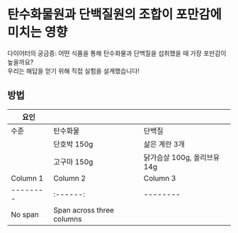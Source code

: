 # 탄수화물원과 단백질원의 조합이 포만감에 미치는 영향
다이어터의 궁금증: 어떤 식품을 통해 탄수화물과 단백질을 섭취했을 때 가장 포만감이 높을까요? <br>
우리는 해답을 얻기 위해 직접 실험을 설계했습니다! 
## 방법

 요인 |          |                      |   
----|----------|----------------------|
 수준 | 탄수화물     | 단백질                  |   
    | 단호박 150g | 삶은 계란 3개             |   
    | 고구마 150g | 닭가슴살 100g, 올리브유 14g  |
Column 1 | Column 2 | Column 3 | Column 4 |
| -------- | :------: | -------- | -------- |
| No span  | Span across three columns    |||
